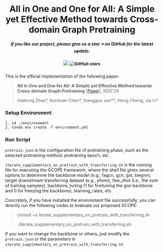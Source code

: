 <h1 align="center"> All in One and One for All: A Simple yet Effective Method towards Cross-domain Graph Pretraining </a></h2>
<h5 align="center"> If you like our project, please give us a star ⭐ on GitHub for the latest update.</h5>

<h5 align="center">

 ![](https://img.shields.io/badge/DSAIL%40HKUST-8A2BE2) ![GitHub stars](https://img.shields.io/github/stars/cshhzhao/GCOPE.svg)

</h5>

This is the official implementation of the following paper: 
> **All in One and One for All: A Simple yet Effective Method towards Cross-domain Graph Pretraining** [[Paper](https://arxiv.org/pdf/2402.09834)], KDD'24
> 
> Haihong Zhao*, Aochuan Chen*, Xiangguo sun*†, Hong Cheng, Jia Li†

### Setup Environment

```
1. cd ./environement
2. conda env create -f environment.yml
```

### Run Script

`pretrain.json` is the configuration file of pretraining phase, such as the selected pretraining method, pretraining epoch, etc.

`iterate_supplementary_on_pretrain_with_transferring.sh` is the running file for executing the GCOPE framework, where the shell file gives several options to determine the backbone model (e.g., fagcn, gcn, gat, bwgnn), target downstream transferring dataset (e.g., photo), few_shot (i.e., the num of training samples), backbone_tuning (1 for finetuning the gnn backbone and 0 for freezing the backbone), learning_rates, etc.

Concretely, if you have installed the environment file successfully, you can directly run the following codes to evaluate our proposed GCOPE:

> chmod +x iterate_supplementary_on_pretrain_with_transferring.sh

> ./iterate_supplementary_on_pretrain_with_transferring.sh

If you want to change the backbone or others, just modify the `pretrain.json` or the parameters in `iterate_supplementary_on_pretrain_with_transferring.sh`.
